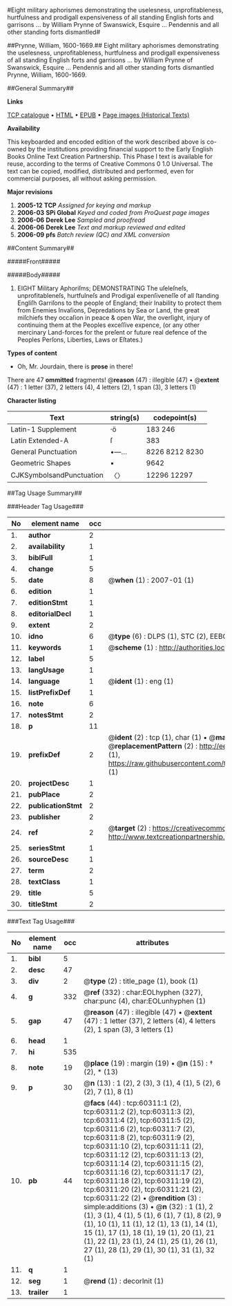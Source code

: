 #Eight military aphorismes demonstrating the uselesness, unprofitableness, hurtfulness and prodigall expensiveness of all standing English forts and garrisons ... by William Prynne of Swanswick, Esquire ... Pendennis and all other standing forts dismantled#

##Prynne, William, 1600-1669.##
Eight military aphorismes demonstrating the uselesness, unprofitableness, hurtfulness and prodigall expensiveness of all standing English forts and garrisons ... by William Prynne of Swanswick, Esquire ...
Pendennis and all other standing forts dismantled
Prynne, William, 1600-1669.

##General Summary##

**Links**

[TCP catalogue](http://www.ota.ox.ac.uk/tcp/)  • 
[HTML](http://tei.it.ox.ac.uk/tcp/Texts-HTML/free/A56/A56158.html)  • 
[EPUB](http://tei.it.ox.ac.uk/tcp/Texts-EPUB/free/A56/A56158.epub) • 
[Page images (Historical Texts)](https://data.historicaltexts.jisc.ac.uk/view?pubId=eebo-12363242e&pageId=eebo-12363242e-60311-1)

**Availability**

This keyboarded and encoded edition of the
	       work described above is co-owned by the institutions
	       providing financial support to the Early English Books
	       Online Text Creation Partnership. This Phase I text is
	       available for reuse, according to the terms of Creative
	       Commons 0 1.0 Universal. The text can be copied,
	       modified, distributed and performed, even for
	       commercial purposes, all without asking permission.

**Major revisions**

1. __2005-12__ __TCP__ *Assigned for keying and markup*
1. __2006-03__ __SPi Global__ *Keyed and coded from ProQuest page images*
1. __2006-06__ __Derek Lee__ *Sampled and proofread*
1. __2006-06__ __Derek Lee__ *Text and markup reviewed and edited*
1. __2006-09__ __pfs__ *Batch review (QC) and XML conversion*

##Content Summary##

#####Front#####

#####Body#####

1. EIGHT Military Aphoriſms; DEMONSTRATING The uſeleſneſs, unprofitableneſs, hurtfulneſs and Prodigal expenſiveneſſe of all ſtanding Engliſh Garriſons to the people of England; their Inability to protect them from Enemies Invaſions, Depredations by Sea or Land, the great miſchiefs they occaſion in peace & open War, the overſight, injury of continuing them at the Peoples exceſſive expence, (or any other mercinary Land-forces for the preſent or future real defence of the Peoples Perſons, Liberties, Laws or Eſtates.)

**Types of content**

  * Oh, Mr. Jourdain, there is **prose** in there!

There are 47 **ommitted** fragments! 
 @__reason__ (47) : illegible (47)  •  @__extent__ (47) : 1 letter (37), 2 letters (4), 4 letters (2), 1 span (3), 3 letters (1)

**Character listing**


|Text|string(s)|codepoint(s)|
|---|---|---|
|Latin-1 Supplement|·ö|183 246|
|Latin Extended-A|ſ|383|
|General Punctuation|•—…|8226 8212 8230|
|Geometric Shapes|▪|9642|
|CJKSymbolsandPunctuation|〈〉|12296 12297|

##Tag Usage Summary##

###Header Tag Usage###

|No|element name|occ|attributes|
|---|---|---|---|
|1.|__author__|2||
|2.|__availability__|1||
|3.|__biblFull__|1||
|4.|__change__|5||
|5.|__date__|8| @__when__ (1) : 2007-01 (1)|
|6.|__edition__|1||
|7.|__editionStmt__|1||
|8.|__editorialDecl__|1||
|9.|__extent__|2||
|10.|__idno__|6| @__type__ (6) : DLPS (1), STC (2), EEBO-CITATION (1), OCLC (1), VID (1)|
|11.|__keywords__|1| @__scheme__ (1) : http://authorities.loc.gov/ (1)|
|12.|__label__|5||
|13.|__langUsage__|1||
|14.|__language__|1| @__ident__ (1) : eng (1)|
|15.|__listPrefixDef__|1||
|16.|__note__|6||
|17.|__notesStmt__|2||
|18.|__p__|11||
|19.|__prefixDef__|2| @__ident__ (2) : tcp (1), char (1)  •  @__matchPattern__ (2) : ([0-9\-]+):([0-9IVX]+) (1), (.+) (1)  •  @__replacementPattern__ (2) : http://eebo.chadwyck.com/downloadtiff?vid=$1&page=$2 (1), https://raw.githubusercontent.com/textcreationpartnership/Texts/master/tcpchars.xml#$1 (1)|
|20.|__projectDesc__|1||
|21.|__pubPlace__|2||
|22.|__publicationStmt__|2||
|23.|__publisher__|2||
|24.|__ref__|2| @__target__ (2) : https://creativecommons.org/publicdomain/zero/1.0/ (1), http://www.textcreationpartnership.org/docs/. (1)|
|25.|__seriesStmt__|1||
|26.|__sourceDesc__|1||
|27.|__term__|2||
|28.|__textClass__|1||
|29.|__title__|5||
|30.|__titleStmt__|2||


###Text Tag Usage###

|No|element name|occ|attributes|
|---|---|---|---|
|1.|__bibl__|5||
|2.|__desc__|47||
|3.|__div__|2| @__type__ (2) : title_page (1), book (1)|
|4.|__g__|332| @__ref__ (332) : char:EOLhyphen (327), char:punc (4), char:EOLunhyphen (1)|
|5.|__gap__|47| @__reason__ (47) : illegible (47)  •  @__extent__ (47) : 1 letter (37), 2 letters (4), 4 letters (2), 1 span (3), 3 letters (1)|
|6.|__head__|1||
|7.|__hi__|535||
|8.|__note__|19| @__place__ (19) : margin (19)  •  @__n__ (15) : † (2), * (13)|
|9.|__p__|30| @__n__ (13) : 1 (2), 2 (3), 3 (1), 4 (1), 5 (2), 6 (2), 7 (1), 8 (1)|
|10.|__pb__|44| @__facs__ (44) : tcp:60311:1 (2), tcp:60311:2 (2), tcp:60311:3 (2), tcp:60311:4 (2), tcp:60311:5 (2), tcp:60311:6 (2), tcp:60311:7 (2), tcp:60311:8 (2), tcp:60311:9 (2), tcp:60311:10 (2), tcp:60311:11 (2), tcp:60311:12 (2), tcp:60311:13 (2), tcp:60311:14 (2), tcp:60311:15 (2), tcp:60311:16 (2), tcp:60311:17 (2), tcp:60311:18 (2), tcp:60311:19 (2), tcp:60311:20 (2), tcp:60311:21 (2), tcp:60311:22 (2)  •  @__rendition__ (3) : simple:additions (3)  •  @__n__ (32) : 1 (1), 2 (1), 3 (1), 4 (1), 5 (1), 6 (1), 7 (1), 8 (2), 9 (1), 10 (1), 11 (1), 12 (1), 13 (1), 14 (1), 15 (1), 17 (1), 18 (1), 19 (1), 20 (1), 21 (1), 22 (1), 23 (1), 24 (1), 25 (1), 26 (1), 27 (1), 28 (1), 29 (1), 30 (1), 31 (1), 32 (1)|
|11.|__q__|1||
|12.|__seg__|1| @__rend__ (1) : decorInit (1)|
|13.|__trailer__|1||
